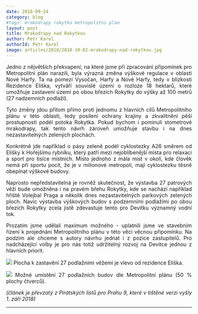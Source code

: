 ```yaml
---
date: 2018-09-24
category: blog
#tags: mrakodrapy rokytka metropolitni plan
layout: post
title: Mrakodrapy nad Rokytkou
author: Petr Karel
authorId: Petr Karel
image: articles/2018/2018-10-02-mrakodrapy-nad-rokytkou.jpg
---
```

<p style='text-align: justify;'>
Jedno z nějvětších překvapení, na které jsme při zpracování připomínek pro Metropolitní plán narazili, byla výrazná změna výškové regulace v oblasti Nové Harfy. Ta na pomezí Vysočan, Harfy a Nové Harfy, tedy v blízkosti Rezidence Eliška, vytváří souvislé území o rozloze 18 hektarů, které umožňuje zastavení území po obou březích Rokytky do výšky až 100 metrů (27 nadzemních podlaží).
</p><p style='text-align: justify;'>
Tyto změny jdou přitom přímo proti jednomu z hlavních cílů Metropolitního plánu v této oblasti, tedy posílení ochrany krajiny a zkvalitnění pěší prostupnosti podél potoka Rokytka. Pokud bychom i pominuli stometrové mrakodrapy, tak tento návrh zároveň umožňuje stavbu i na dnes nezastavitelných zelených plochách. 
</p><p style='text-align: justify;'>
Konkrétně jde například o pásy zeleně podél cyklostezky A26 směrem od Elišky k Hořejšímu rybníku, který patří mezi nejoblíbenější místa pro relaxaci a sport pro tisíce místních. Místo jednoho z mála míst v okolí, kde člověk nemá při sportu pocit, že je v milionové metropoli, mají cyklostezku těsně obepínat výškové budovy.
</p><p style='text-align: justify;'>
Naprosto nepředstavitelná je rovněž skutečnost, že výstavba 27 patrových věží bude umožněna i na pravém břehu Rokytky, kde se nachází například hřiště Volejbal Praga a několik dnes nezastavitelných parkových zelených ploch. Navíc výstavba výškových budov s podzemními podlažími po obou březích Rokytky zcela jistě zdevastuje tento pro Devítku významný vodní tok.
</p><p style='text-align: justify;'>
Prozatím jsme udělali maximum možného - uplatnili jsme ve stavebním řízení k projednání Metropolitního plánu v této věci věcnou připomínku. Na podzim ale chceme s autory návrhu jednat i z pozice zastupitelů. Pro nadcházející volby je pro nás totiž udržitelný rozvoj na Devítce jednou z hlavních priorit.
</p><p style='text-align: justify;'>
<img src="https://praha9.pirati.cz/assets/img/articles/2018/2018-10-02-mrakodrapy-nad-rokytkou-2.jpg">
Plocha k zastavění 27 podlažními věžemi je vlevo od rezidence Eliška.
</p><p style='text-align: justify;'>
<img src="https://praha9.pirati.cz/assets/img/articles/2018/2018-10-02-mrakodrapy-nad-rokytkou-3.jpg">
Možné umístění 27 podlažních budov dle Metropolitní plánu (50 % plochy čtverců).
</p><p style='text-align: justify;'>
<i>(článek je převzatý z Pirátských listů pro Prahu 9, které v tištěné verzi vyšly 1. září 2018)</i>
</p>


---
